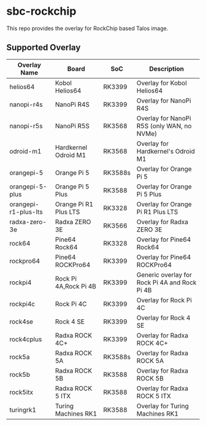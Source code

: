 # sbc-rockchip

This repo provides the overlay for RockChip based Talos image.

## Supported Overlay

| Overlay Name         | Board                 | SoC     | Description                                   |
| -------------------- | --------------------- | ------- | --------------------------------------------- |
| helios64             | Kobol Helios64        | RK3399  | Overlay for Kobol Helios64                    |
| nanopi-r4s           | NanoPi R4S            | RK3399  | Overlay for NanoPi R4S                        |
| nanopi-r5s           | NanoPi R5S            | RK3568  | Overlay for NanoPi R5S (only WAN, no NVMe)    |
| odroid-m1            | Hardkernel Odroid M1  | RK3568  | Overlay for Hardkernel's Odroid M1            |
| orangepi-5           | Orange Pi 5           | RK3588s | Overlay for Orange Pi 5                       |
| orangepi-5-plus      | Orange Pi 5 Plus      | RK3588  | Overlay for Orange Pi 5 Plus                  |
| orangepi-r1-plus-lts | Orange Pi R1 Plus LTS | RK3328  | Overlay for Orange Pi R1 Plus LTS             |
| radxa-zero-3e        | Radxa ZERO 3E         | RK3566  | Overlay for Radxa ZERO 3E                     |
| rock64               | Pine64 Rock64         | RK3328  | Overlay for Pine64 Rock64                     |
| rockpro64            | Pine64 ROCKPro64      | RK3399  | Overlay for Pine64 ROCKPro64                  |
| rockpi4              | Rock Pi 4A,Rock Pi 4B | RK3399  | Generic overlay for Rock Pi 4A and Rock Pi 4B |
| rockpi4c             | Rock Pi 4C            | RK3399  | Overlay for Rock Pi 4C                        |
| rock4se              | Rock 4 SE             | RK3399  | Overlay for Rock 4 SE                         |
| rock4cplus           | Radxa ROCK 4C+        | RK3399  | Overlay for Radxa ROCK 4C+                    |
| rock5a               | Radxa ROCK 5A         | RK3588s | Overlay for Radxa ROCK 5A                     |
| rock5b               | Radxa ROCK 5B         | RK3588  | Overlay for Radxa ROCK 5B                     |
| rock5itx             | Radxa ROCK 5 ITX      | RK3588  | Overlay for Radxa ROCK 5 ITX                  |
| turingrk1            | Turing Machines RK1   | RK3588  | Overlay for Turing Machines RK1               |
